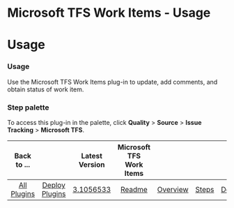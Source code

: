 
Microsoft TFS Work Items - Usage
================================

# Usage


### Usage




Use the Microsoft TFS Work Items plug-in to update, add comments, and obtain status of work item.


### **Step palette**

To access this plug-in in the palette, click **Quality** > **Source** > **Issue Tracking** > **Microsoft TFS**.


|Back to ...||Latest Version|Microsoft TFS Work Items ||||
| :---: | :---: | :---: | :---: | :---: | :---: | :---: |
|[All Plugins](../../index.md)|[Deploy Plugins](../README.md)|[3.1056533](https://raw.githubusercontent.com/UrbanCode/IBM-UCD-PLUGINS/main/files/plugin-air-TFS-WorkItems/TFS-WorkItems-3.1056533.zip)|[Readme](README.md)|[Overview](overview.md)|[Steps](steps.md)|[Downloads](downloads.md)|

